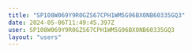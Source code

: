 ```yaml
---
title: "SP108W069Y9R0GZS67CPH1WM5G96BX0NB60335GQ3"
date: 2024-05-06T11:49:45.397Z
user: SP108W069Y9R0GZS67CPH1WM5G96BX0NB60335GQ3
layout: "users"
---
```

    